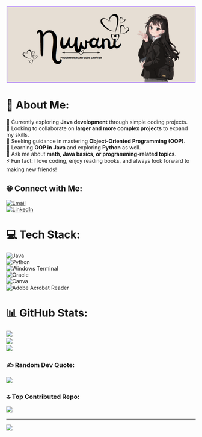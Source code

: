![Banner](https://github.com/Nuwani45/Nuwani45/blob/main/header%20banner.png)

# 💫 About Me:
🔭 Currently exploring **Java development** through simple coding projects.  
👯 Looking to collaborate on **larger and more complex projects** to expand my skills.  
🤝 Seeking guidance in mastering **Object-Oriented Programming (OOP)**.  
🌱 Learning **OOP in Java** and exploring **Python** as well.  
💬 Ask me about **math, Java basics, or programming-related topics**.  
⚡ Fun fact: I love coding, enjoy reading books, and always look forward to making new friends!  

## 🌐 Connect with Me:
[![Email](https://img.shields.io/badge/Email-D14836?logo=gmail&logoColor=white)](mailto:nuwanilawanya@hotmail.com)  
[![LinkedIn](https://img.shields.io/badge/LinkedIn-0077B5?logo=linkedin&logoColor=white)](https://www.linkedin.com/in/nuwani-lawanya-479a64353)  

# 💻 Tech Stack:
![Java](https://img.shields.io/badge/java-%23ED8B00.svg?style=for-the-badge&logo=openjdk&logoColor=white)  
![Python](https://img.shields.io/badge/python-3670A0?style=for-the-badge&logo=python&logoColor=ffdd54)  
![Windows Terminal](https://img.shields.io/badge/Windows%20Terminal-%234D4D4D.svg?style=for-the-badge&logo=windows-terminal&logoColor=white)  
![Oracle](https://img.shields.io/badge/Oracle-F80000?style=for-the-badge&logo=oracle&logoColor=white)  
![Canva](https://img.shields.io/badge/Canva-%2300C4CC.svg?style=for-the-badge&logo=Canva&logoColor=white)  
![Adobe Acrobat Reader](https://img.shields.io/badge/Adobe%20Acrobat%20Reader-EC1C24.svg?style=for-the-badge&logo=Adobe%20Acrobat%20Reader&logoColor=white)  

# 📊 GitHub Stats:
![](https://github-readme-stats.vercel.app/api?username=Nuwani45&theme=tokyonight&hide_border=false&include_all_commits=true&count_private=false)  
![](https://nirzak-streak-stats.vercel.app/?user=Nuwani45&theme=tokyonight&hide_border=false)  
![](https://github-readme-stats.vercel.app/api/top-langs/?username=Nuwani45&theme=tokyonight&hide_border=false&include_all_commits=true&count_private=false&layout=compact)  

### ✍️ Random Dev Quote:
![](https://quotes-github-readme.vercel.app/api?type=horizontal&theme=tokyonight)  

### 🔝 Top Contributed Repo:
![](https://github-contributor-stats.vercel.app/api?username=Nuwani45&limit=5&theme=dark&combine_all_yearly_contributions=true)  

---  
[![](https://visitcount.itsvg.in/api?id=Nuwani45&icon=0&color=0)](https://visitcount.itsvg.in)  

<!-- Proudly created with GPRM ( https://gprm.itsvg.in ) -->
